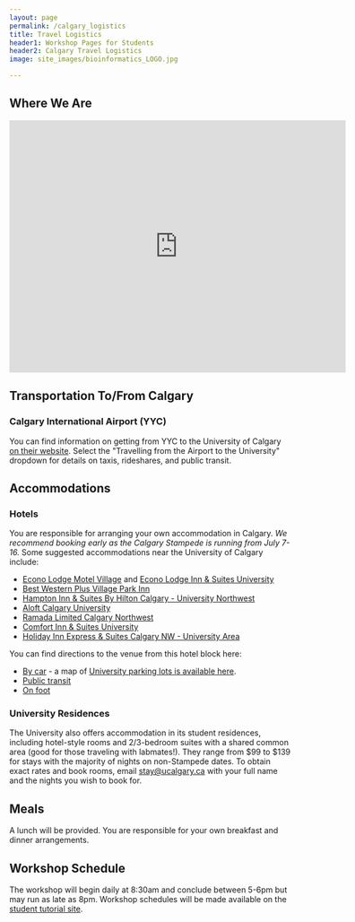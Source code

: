 ```yaml
---
layout: page
permalink: /calgary_logistics
title: Travel Logistics
header1: Workshop Pages for Students
header2: Calgary Travel Logistics
image: site_images/bioinformatics_LOGO.jpg

---
```


## Where We Are
<iframe src="https://www.google.com/maps/embed?pb=!1m14!1m8!1m3!1d10026.76339810245!2d-114.1244764!3d51.0772567!3m2!1i1024!2i768!4f13.1!3m3!1m2!1s0x53716f333ef9a859%3A0xa5d4fa6b416edb0f!2sMathison%20Hall!5e0!3m2!1sen!2sca!4v1684871137021!5m2!1sen!2sca" width="600" height="450" style="border:0;" allowfullscreen="" loading="lazy" referrerpolicy="no-referrer-when-downgrade"></iframe>

## Transportation To/From Calgary  

### Calgary International Airport (YYC) 

You can find information on getting from YYC to the University of Calgary [on their website](https://www.ucalgary.ca/student-services/welcome-centre/arriving-in-calgary). Select the "Travelling from the Airport to the University" dropdown for details on taxis, rideshares, and public transit.

## Accommodations

### Hotels

You are responsible for arranging your own accommodation in Calgary. *We recommend booking early as the Calgary Stampede is running from July 7-16.* Some suggested accommodations near the University of Calgary include:

* [Econo Lodge Motel Village](https://www.choicehotels.com/en-ca/alberta/calgary/econo-lodge-hotels/cn610?mc=llrscncn&pmf=canada&checkInDate=2023-05-23&checkOutDate=2023-05-24) and [Econo Lodge Inn & Suites University](https://www.choicehotels.com/en-ca/alberta/calgary/econo-lodge-hotels/cn659?mc=llrscncn&pmf=canada&checkInDate=2023-05-23&checkOutDate=2023-05-24)
* [Best Western Plus Village Park Inn](https://www.bestwestern.com/en_US/book/hotels-in-calgary/best-western-plus-village-park-inn/propertyCode.61027.html)
* [Hampton Inn & Suites By Hilton Calgary - University Northwest](https://www.hilton.com/en/hotels/yychshx-hampton-suites-calgary-university-northwest/?SEO_id=GMB-AMER-HX-YYCHSHX&y_source=1_MjA4MzE0My03MTUtbG9jYXRpb24ud2Vic2l0ZQ%3D%3D)
* [Aloft Calgary University](https://www.marriott.com/en-us/hotels/yycul-aloft-calgary-university/overview/?scid=f2ae0541-1279-4f24-b197-a979c79310b0)
* [Ramada Limited Calgary Northwest](https://www.wyndhamhotels.com/en-ca/ramada/calgary-alberta/ramada-limited-calgary/overview?CID=LC:RA::GGL:RIO:National:13186&iata=00093796)
* [Comfort Inn & Suites University](https://www.choicehotels.com/en-ca/alberta/calgary/comfort-inn-hotels/cn387?checkInDate=2023-05-23&checkOutDate=2023-05-24)
* [Holiday Inn Express & Suites Calgary NW - University Area](https://www.ihg.com/holidayinnexpress/hotels/us/en/calgary/yycbt/hoteldetail?cm_mmc=GoogleMaps-_-EX-_-CA-_-YYCBT)

You can find directions to the venue from this hotel block here:
* [By car](https://www.google.com/maps/dir/Holiday+Inn+Express+%26+Suites+Calgary+NW+-+University+Area,+an+IHG+Hotel,+Banff+Trail+Northwest,+Calgary,+AB/Mathison+Hall,+215+Haskayne+Pl+NW,+Calgary,+AB+T2N+4V8/@51.0738705,-114.1244453,16z/data=!3m1!4b1!4m14!4m13!1m5!1m1!1s0x53716fa23256e3e7:0xf85453c713b94f97!2m2!1d-114.1160995!2d51.0705758!1m5!1m1!1s0x53716f333ef9a859:0xa5d4fa6b416edb0f!2m2!1d-114.1244764!2d51.0772567!3e0) - a map of [University parking lots is available here](https://www.ucalgary.ca/ancillary/parking/parking-permits/find-parking).
* [Public transit](https://www.google.com/maps/dir/Holiday+Inn+Express+%26+Suites+Calgary+NW+-+University+Area,+an+IHG+Hotel,+Banff+Trail+Northwest,+Calgary,+AB/Mathison+Hall,+215+Haskayne+Pl+NW,+Calgary,+AB+T2N+4V8/@51.1380883,-114.3169213,12.61z/data=!4m14!4m13!1m5!1m1!1s0x53716fa23256e3e7:0xf85453c713b94f97!2m2!1d-114.1160995!2d51.0705758!1m5!1m1!1s0x53716f333ef9a859:0xa5d4fa6b416edb0f!2m2!1d-114.1244764!2d51.0772567!3e3)
* [On foot](https://www.google.com/maps/dir/Holiday+Inn+Express+%26+Suites+Calgary+NW+-+University+Area,+an+IHG+Hotel,+Banff+Trail+Northwest,+Calgary,+AB/Mathison+Hall,+215+Haskayne+Pl+NW,+Calgary,+AB+T2N+4V8/@51.0738454,-114.1241334,16z/data=!3m1!4b1!4m14!4m13!1m5!1m1!1s0x53716fa23256e3e7:0xf85453c713b94f97!2m2!1d-114.1160995!2d51.0705758!1m5!1m1!1s0x53716f333ef9a859:0xa5d4fa6b416edb0f!2m2!1d-114.1244764!2d51.0772567!3e2)  

### University Residences

The University also offers accommodation in its student residences, including hotel-style rooms and 2/3-bedroom suites with a shared common area (good for those traveling with labmates!). They range from $99 to $139 for stays with the majority of nights on non-Stampede dates. To obtain exact rates and book rooms, email [stay@ucalgary.ca](mailto:stay@ucalgary.ca) with your full name and the nights you wish to book for. 

## Meals

A lunch will be provided. You are responsible for your own breakfast and dinner arrangements.

## Workshop Schedule

The workshop will begin daily at 8:30am and conclude between 5-6pm but may run as late as 8pm. Workshop schedules will be made available on the [student tutorial site](https://bioinformaticsdotca.github.io/).







